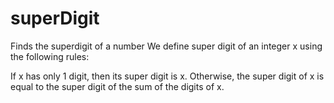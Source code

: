 # superDigit
Finds the superdigit of a number
We define super digit of an integer x using the following rules:

If x has only 1 digit, then its super digit is x.
Otherwise, the super digit of x is equal to the super digit of the sum of the digits of x.
